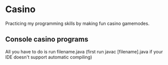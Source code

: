 # Casino
Practicing my programming skills by making fun casino gamemodes.

## Console casino programs

All you have to do is run filename.java (first run javac [filename].java if your IDE doesn't support automatic compiling)  
 

